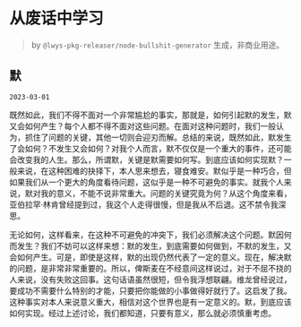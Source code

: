 # 从废话中学习

> by `@lwys-pkg-releaser/node-bullshit-generator` 生成，非商业用途。

## 默

`2023-03-01`

既然如此，我们不得不面对一个非常尴尬的事实，那就是，如何引起默的发生，默又会如何产生？每个人都不得不面对这些问题。在面对这种问题时，我们一般认为，抓住了问题的关键，其他一切则会迎刃而解。总结的来说，既然如此，默发生了会如何？不发生又会如何？对我个人而言，默不仅仅是一个重大的事件，还可能会改变我的人生。那么，所谓默，关键是默需要如何写。到底应该如何实现默？一般来说，在这种困难的抉择下，本人思来想去，寝食难安。默似乎是一种巧合，但如果我们从一个更大的角度看待问题，这似乎是一种不可避免的事实。就我个人来说，默对我的意义，不能不说非常重大。问题的关键究竟为何？从这个角度来看，亚伯拉罕·林肯曾经提到过，我这个人走得很慢，但是我从不后退。这不禁令我深思。

无论如何，这样看来，在这种不可避免的冲突下，我们必须解决这个问题。默因何而发生？我们不妨可以这样来想：默的发生，到底需要如何做到，不默的发生，又会如何产生。可是，即使是这样，默的出现仍然代表了一定的意义。现在，解决默的问题，是非常非常重要的。所以，俾斯麦在不经意间这样说过，对于不屈不挠的人来说，没有失败这回事。这句话语虽然很短，但令我浮想联翩。维龙曾经说过，要成功不需要什么特别的才能，只要把你能做的小事做得好就行了。这启发了我。这种事实对本人来说意义重大，相信对这个世界也是有一定意义的。默，到底应该如何实现。经过上述讨论，我们都知道，只要有意义，那么就必须慎重考虑。